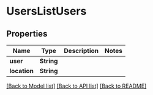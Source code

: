 # UsersListUsers

## Properties
Name | Type | Description | Notes
------------ | ------------- | ------------- | -------------
**user** | **String** |  | 
**location** | **String** |  | 

[[Back to Model list]](../README.md#documentation-for-models) [[Back to API list]](../README.md#documentation-for-api-endpoints) [[Back to README]](../README.md)


